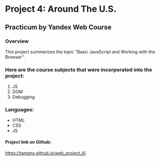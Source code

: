 # Project 4: Around The U.S.
## Practicum by Yandex Web Course

### Overview
This project summerizes the topic "Basic JavaScript and Working with the Browser".

### Here are the course subjects that were incorporated into the project:
1. JS
2. DOM
3. Debugging

### Languages:
- HTML
- CSS
- JS

#### Project link on Github:
https://tantany.github.io/web_project_4/
